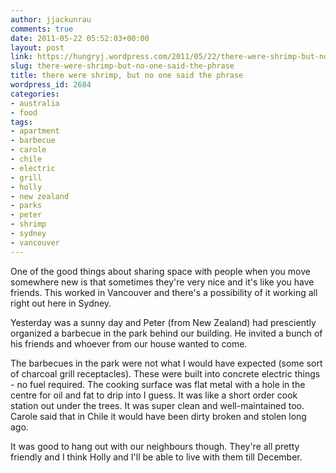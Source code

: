 ```yaml
---
author: jjackunrau
comments: true
date: 2011-05-22 05:52:03+00:00
layout: post
link: https://hungryj.wordpress.com/2011/05/22/there-were-shrimp-but-no-one-said-the-phrase/
slug: there-were-shrimp-but-no-one-said-the-phrase
title: there were shrimp, but no one said the phrase
wordpress_id: 2684
categories:
- australia
- food
tags:
- apartment
- barbecue
- carole
- chile
- electric
- grill
- holly
- new zealand
- parks
- peter
- shrimp
- sydney
- vancouver
---
```


One of the good things about sharing space with people when you move somewhere new is that sometimes they're very nice and it's like you have friends. This worked in Vancouver and there's a possibility of it working all right out here in Sydney.

Yesterday was a sunny day and Peter (from New Zealand) had presciently organized a barbecue in the park behind our building. He invited a bunch of his friends and whoever from our house wanted to come.

The barbecues in the park were not what I would have expected (some sort of charcoal grill receptacles). These were built into concrete electric things - no fuel required. The cooking surface was flat metal with a hole in the centre for oil and fat to drip into I guess. It was like a short order cook station out under the trees. It was super clean and well-maintained too. Carole said that in Chile it would have been dirty broken and stolen long ago.

It was good to hang out with our neighbours though. They're all pretty friendly and I think Holly and I'll be able to live with them till December.
